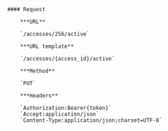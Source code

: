     #### Request

        ***URL**

        `/accesses/256/active`

        ***URL template**

        `/accesses/{access_id}/active`

        ***Method**

        `PUT`

        ***Headers**

        `Authorization:Bearer{token}`
        `Accept:application/json`
        `Content-Type:application/json;charset=UTF-8`

